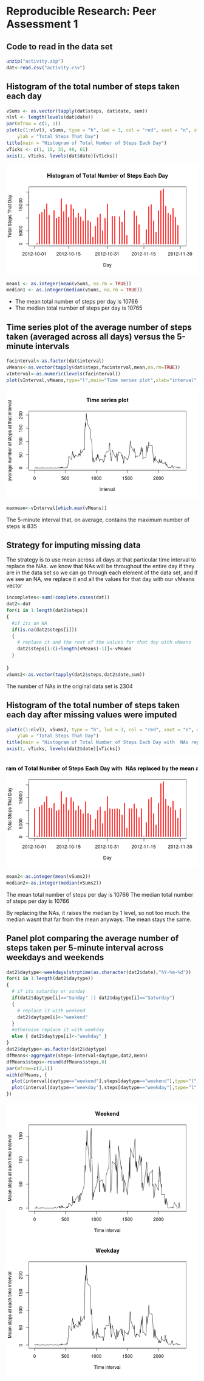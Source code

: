 # Reproducible Research: Peer Assessment 1


## Code to read in the data set

```r
unzip("activity.zip")
dat<-read.csv("activity.csv")
```
## Histogram of the total number of steps taken each day


```r
vSums <- as.vector(tapply(dat$steps, dat$date, sum))
nlvl <- length(levels(dat$date))
par(mfrow = c(1, 1))
plot(c(1:nlvl), vSums, type = "h", lwd = 3, col = "red", xaxt = "n", xlab = "Day", 
    ylab = "Total Steps That Day")
title(main = "Histogram of Total Number of Steps Each Day")
vTicks <- c(1, 15, 31, 46, 61)
axis(1, vTicks, levels(dat$date)[vTicks])
```

![plot of chunk totalsteps](figure/totalsteps.png) 

```r
mean1 <- as.integer(mean(vSums, na.rm = TRUE))
median1 <- as.integer(median(vSums, na.rm = TRUE))
```

* The mean total number of steps per day is 10766
* The median total number of steps per day is 10765

## Time series plot of the average number of steps taken (averaged across all days) versus the 5-minute intervals


```r
facinterval<-as.factor(dat$interval)
vMeans<-as.vector(tapply(dat$steps,facinterval,mean,na.rm=TRUE))
vInterval<-as.numeric(levels(facinterval))
plot(vInterval,vMeans,type="l",main="Time series plot",xlab="interval",ylab="average number of steps at that interval")
```

![plot of chunk activitycalc](figure/activitycalc.png) 

```r
maxmean<-vInterval[which.max(vMeans)]
```
The 5-minute interval that, on average, contains the maximum number of steps is 835


## Strategy for imputing missing data

The strategy is to use mean across all days at that particular time interval to replace the NAs. we know that NAs will be throughout the entire day if they are in the data set
so we can go through each element of the data set, and if we see an NA, we replace it and all the values for that day with our vMeans vector


```r
incompletes<-sum(!complete.cases(dat))
dat2<-dat
for(i in 1:length(dat2$steps))
{
  #if its an NA
  if(is.na(dat2$steps[i]))
  {
    # replace it and the rest of the values for that day with vMeans
    dat2$steps[i:(i+length(vMeans)-1)]<-vMeans
  }

}
vSums2<-as.vector(tapply(dat2$steps,dat2$date,sum))
```

The number of NAs in the original data set is 2304


## Histogram of the total number of steps taken each day after missing values were imputed


```r
plot(c(1:nlvl), vSums2, type = "h", lwd = 3, col = "red", xaxt = "n", xlab = "Day", 
    ylab = "Total Steps That Day")
title(main = "Histogram of Total Number of Steps Each Day with  NAs replaced by the mean at each day")
axis(1, vTicks, levels(dat2$date)[vTicks])
```

![plot of chunk totalstepsafterreplace](figure/totalstepsafterreplace.png) 


```r
mean2<-as.integer(mean(vSums2))
median2<-as.integer(median(vSums2))
```

The mean total number of steps per day is 10766
The median total number of steps per day is 10766

By replacing the NAs, it raises the median by 1 level, so not too much. the median wasnt that far from the mean anyways. The mean stays the same. 

## Panel plot comparing the average number of steps taken per 5-minute interval across weekdays and weekends


```r
dat2$daytype<-weekdays(strptime(as.character(dat2$date),"%Y-%m-%d"))
for(i in 1:length(dat2$daytype))
{
  # if its saturday or sunday
  if(dat2$daytype[i]=="Sunday" || dat2$daytype[i]=="Saturday")
  {
    # replace it with weekend
    dat2$daytype[i]<-"weekend"
  }
  #otherwise replace it with weekday
  else { dat2$daytype[i]<-"weekday" }
}
dat2$daytype<-as.factor(dat2$daytype)
dfMeans<-aggregate(steps~interval+daytype,dat2,mean)
dfMeans$steps<-round(dfMeans$steps,0)
par(mfrow=c(2,1))
with(dfMeans, {
  plot(interval[daytype=="weekend"],steps[daytype=="weekend"],type="l",main="Weekend",xlab="Time interval",ylab="Mean steps at each time interval")
  plot(interval[daytype=="weekday"],steps[daytype=="weekday"],type="l",main="Weekday",xlab="Time interval",ylab="Mean steps at each time interval")
})
```

![plot of chunk weekdayvsweekend](figure/weekdayvsweekend.png) 
